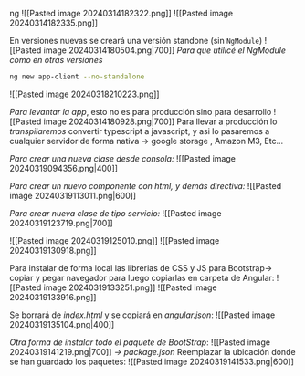 ng 
![[Pasted image 20240314182322.png]]
![[Pasted image 20240314182335.png]]

En versiones nuevas se creará una versión standone (sin `NgModule`)
![[Pasted image 20240314180504.png|700]]
 *Para que utilicé el NgModule como en otras versiones*
```bash
ng new app-client --no-standalone
```

![[Pasted image 20240318210223.png]]

*Para levantar la app*, esto no es para producción sino para desarrollo
![[Pasted image 20240314180928.png|700]]
Para llevar a producción lo *transpilaremos* convertir typescript a javascript, y asi lo pasaremos a cualquier servidor de forma nativa -> google storage , Amazon M3, Etc...

*Para crear una nueva clase desde consola:*
![[Pasted image 20240319094356.png|400]]

*Para crear un nuevo componente con html, y demás directiva:*
![[Pasted image 20240319113011.png|600]]

*Para crear nueva clase de tipo servicio:*
![[Pasted image 20240319123719.png|700]]

![[Pasted image 20240319125010.png]]
![[Pasted image 20240319130918.png]]

Para instalar de forma local las librerias de CSS y JS para Bootstrap-> copiar y pegar navegador para luego copiarlas en carpeta de Angular:
![[Pasted image 20240319133251.png]]
![[Pasted image 20240319133916.png]]

Se borrará de *index.html* y se copiará en *angular.json*:
![[Pasted image 20240319135104.png|400]]

*Otra forma de instalar todo el paquete de BootStrap*:
![[Pasted image 20240319141219.png|700]]
*-> package.json*
Reemplazar la ubicación donde se han guardado los paquetes:
![[Pasted image 20240319141533.png|600]]

